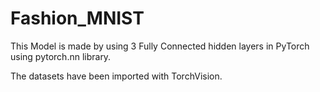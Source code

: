# Fashion_MNIST
This Model is made by using 3 Fully Connected hidden layers in PyTorch using pytorch.nn library.

The datasets have been imported with TorchVision.

